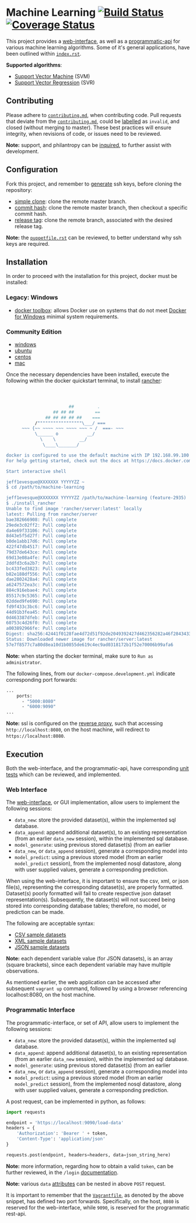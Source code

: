 # Machine Learning [![Build Status](https://travis-ci.org/jeff1evesque/machine-learning.svg?branch=master)](https://travis-ci.org/jeff1evesque/machine-learning) [![Coverage Status](https://coveralls.io/repos/github/jeff1evesque/machine-learning/badge.svg?branch=master)](https://coveralls.io/github/jeff1evesque/machine-learning?branch=master)

This project provides a [web-interface](https://github.com/jeff1evesque/machine-learning/blob/master/README.md#web-interface),
 as well as a [programmatic-api](https://github.com/jeff1evesque/machine-learning/blob/master/README.md#programmatic-interface)
 for various machine learning algorithms. Some of it's general applications, have
 been outlined within [`index.rst`](https://github.com/jeff1evesque/machine-learning/blob/master/doc/index.rst).

**Supported algorithms**:

- [Support Vector Machine](https://en.wikipedia.org/wiki/Support_vector_machine) (SVM)
- [Support Vector Regression](https://en.wikipedia.org/wiki/Support_vector_machine#Regression) (SVR)

## Contributing

Please adhere to [`contributing.md`](https://github.com/jeff1evesque/machine-learning/blob/master/contributing.md),
 when contributing code. Pull requests that deviate from the
 [`contributing.md`](https://github.com/jeff1evesque/machine-learning/blob/master/contributing.md),
 could be [labelled](https://github.com/jeff1evesque/machine-learning/labels)
 as `invalid`, and closed (without merging to master). These best practices
 will ensure integrity, when revisions of code, or issues need to be reviewed.

**Note:** support, and philantropy can be [inquired](https://github.com/jeff1evesque/machine-learning/blob/master/doc/contribution/support.rst),
 to further assist with development.

## Configuration

Fork this project, and remember to [generate](https://github.com/jeff1evesque/machine-learning/blob/master/doc/configuration/ssh_keys.rst)
 ssh keys, before cloning the repository:

- [simple clone](https://github.com/jeff1evesque/machine-learning/blob/master/doc/configuration/setup_clone.rst#simple-clone):
 clone the remote master branch.
- [commit hash](https://github.com/jeff1evesque/machine-learning/blob/master/doc/configuration/setup_clone.rst#commit-hash):
 clone the remote master branch, then checkout a specific commit hash.
- [release tag](https://github.com/jeff1evesque/machine-learning/blob/master/doc/configuration/setup_clone.rst#release-tag):
 clone the remote branch, associated with the desired release tag.

**Note:** the [`puppetfile.rst`](https://github.com/jeff1evesque/machine-learning/blob/master/doc/background/puppetfile.rst)
 can be reviewed, to better understand why ssh keys are required.

## Installation

In order to proceed with the installation for this project, docker must be installed:

### Legacy: Windows
- [docker toolbox](https://docs.docker.com/toolbox/toolbox_install_windows/): allows Docker use on systems
that do not meet [Docker for Windows](https://docs.docker.com/docker-for-windows/) minimal system requirements.

### Community Edition
- [windows](https://docs.docker.com/docker-for-windows/install/#download-docker-for-windows)
- [ubuntu](https://docs.docker.com/install/linux/docker-ce/ubuntu/)
- [centos](https://docs.docker.com/install/linux/docker-ce/centos/)
- [mac](https://docs.docker.com/docker-for-mac/install/)

Once the necessary dependencies have been installed, execute the following
within the docker quickstart terminal, to install [rancher](https://rancher.com/):

```bash



                        ##         .
                  ## ## ##        ==
               ## ## ## ## ##    ===
           /"""""""""""""""""\___/ ===
      ~~~ {~~ ~~~~ ~~~ ~~~~ ~~~ ~ /  ===- ~~~
           \______ o           __/
             \    \         __/
              \____\_______/

docker is configured to use the default machine with IP 192.168.99.100
For help getting started, check out the docs at https://docs.docker.com

Start interactive shell

jeff1evesque@XXXXXXX YYYYYZZ ~
$ cd /path/to/machine-learning

jeff1evesque@XXXXXXX YYYYYZZ /path/to/machine-learning (feature-2935)
$ ./install_rancher
Unable to find image 'rancher/server:latest' locally
latest: Pulling from rancher/server
bae382666908: Pull complete
29ede3c02ff2: Pull complete
da4e69f33106: Pull complete
8d43e5f5d27f: Pull complete
b0de1abb17d6: Pull complete
422f47db4517: Pull complete
79d37de643ce: Pull complete
69d13e08a4fe: Pull complete
2ddfd3c6a2b7: Pull complete
bc433fed3823: Pull complete
b82e188df556: Pull complete
dae2802428a4: Pull complete
a6247572ea3c: Pull complete
884c916ebae4: Pull complete
85517c9c5365: Pull complete
02dded9fe690: Pull complete
fd9f433c3bc6: Pull complete
44d91b3fea45: Pull complete
0d463387dfeb: Pull complete
60753c4d26f0: Pull complete
a003892966fe: Pull complete
Digest: sha256:42441f0128fae4d72d51f92de2049392427d462356282a46f28434332967c7e4
Status: Downloaded newer image for rancher/server:latest
57e7f8577c7a80d8ea10d1b0855de619c4ec9ad0318172b1f52e70006b99afa6
```

**Note:** when starting the docker terminal, make sure to `Run as administrator`.

The following lines, from our `docker-compose.development.yml` indicate corresponding port forwards:

```bash
...
    ports:
      - "5000:8080"
      - "6000:9090"
...
```

**Note:** ssl is configured on the [reverse proxy](https://www.nginx.com/resources/admin-guide/reverse-proxy/),
 such that accessing `http://localhost:8080`, on the host machine, will redirect to `https://localhost:8080`.

## Execution

Both the web-interface, and the programmatic-api, have corresponding
 [unit tests](https://github.com/jeff1evesque/machine-learning/blob/master/doc/test/pytest.rst)
 which can be reviewed, and implemented.

### Web Interface

The [web-interface](https://github.com/jeff1evesque/machine-learning/blob/master/interface/templates/index.html),
 or GUI implementation, allow users to implement the following sessions:

- `data_new`: store the provided dataset(s), within the implemented sql
 database.
- `data_append`: append additional dataset(s), to an existing representation
 (from an earlier `data_new` session), within the implemented sql database.
- `model_generate`: using previous stored dataset(s) (from an earlier
- `data_new`, or `data_append` session), generate a corresponding model into
- `model_predict`: using a previous stored model (from an earlier
 `model_predict` session), from the implemented nosql datastore, along with
 user supplied values, generate a corresponding prediction.

When using the web-interface, it is important to ensure the csv, xml, or json
 file(s), representing the corresponding dataset(s), are properly formatted.
 Dataset(s) poorly formatted will fail to create respective json dataset
 representation(s). Subsequently, the dataset(s) will not succeed being stored
 into corresponding database tables; therefore, no model, or prediction can be
 made.

The following are acceptable syntax:

- [CSV sample datasets](https://github.com/jeff1evesque/machine-learning/tree/master/interface/static/data/csv/)
- [XML sample datasets](https://github.com/jeff1evesque/machine-learning/tree/master/interface/static/data/xml/)
- [JSON sample datasets](https://github.com/jeff1evesque/machine-learning/tree/master/interface/static/data/json/web_interface)

**Note:** each dependent variable value (for JSON datasets), is an array
 (square brackets), since each dependent variable may have multiple
 observations.

As mentioned earlier, the web application can be accessed after subsequent
 `vagrant up` command, followed by using a browser referencing localhost:8080,
 on the host machine.

### Programmatic Interface

The programmatic-interface, or set of API, allow users to implement the
 following sessions:

- `data_new`: store the provided dataset(s), within the implemented sql
 database.
- `data_append`: append additional dataset(s), to an existing representation
 (from an earlier `data_new` session), within the implemented sql database.
- `model_generate`: using previous stored dataset(s) (from an earlier
- `data_new`, or `data_append` session), generate a corresponding model into
- `model_predict`: using a previous stored model (from an earlier
 `model_predict` session), from the implemented nosql datastore, along with
 user supplied values, generate a corresponding prediction.

A post request, can be implemented in python, as follows:

```python
import requests

endpoint = 'https://localhost:9090/load-data'
headers = {
    'Authorization': 'Bearer ' + token,
    'Content-Type': 'application/json'
}

requests.post(endpoint, headers=headers, data=json_string_here)
```

**Note:** more information, regarding how to obtain a valid `token`, can be further
 reviewed, in the `/login` [documentation](https://github.com/jeff1evesque/machine-learning/tree/master/doc/programmatic_interface/authentication/login.rst).

**Note:** various `data` [attributes](https://github.com/jeff1evesque/machine-learning/blob/master/doc/programmatic_interface/data_attributes.rst) can be nested in above `POST` request.

It is important to remember that the [`Vagrantfile`](https://github.com/jeff1evesque/machine-learning/blob/98c7f57986cbe56ca14f8ee47859b50a08c2ef9b/Vagrantfile#L54-L55),
 as denoted by the above snippet, has defined two port forwards. Specifically, on
 the host, `8080` is reserved for the web-interface, while `9090`, is reserved for
 the programmatic rest-api.
